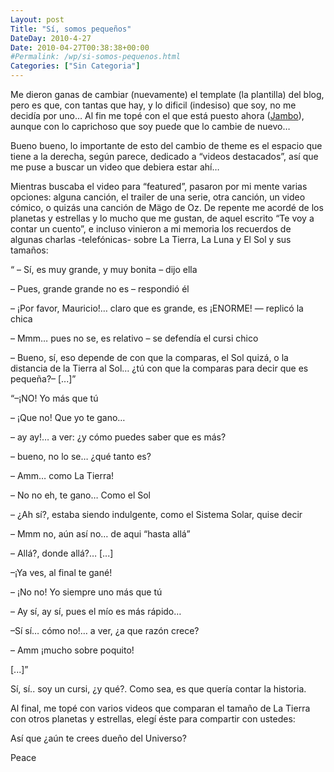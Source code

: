 ```yaml
---
Layout: post
Title: "Sí, somos pequeños"
DateDay: 2010-4-27
Date: 2010-04-27T00:38:38+00:00
#Permalink: /wp/si-somos-pequenos.html
Categories: ["Sin Categoria"]
---
```


<p>Me dieron ganas de cambiar (nuevamente) el template (la plantilla) del blog, pero es que, con tantas que hay, y lo dificil (indesiso) que soy, no me decidía por uno&#8230; Al fin me topé con el que está puesto ahora (<a title="Jambo - By Simplethemes" href="http://www.simplethemes.com/jambo-wordpress-theme.html" target="_blank">Jambo</a>), aunque con lo caprichoso que soy puede que lo cambie de nuevo&#8230;</p>
<p>Bueno bueno, lo importante de esto del cambio de theme es el espacio que tiene a la derecha, según parece, dedicado a “videos destacados”, así que me puse a buscar un video que debiera estar ahí&#8230;<span id="more-338"></span></p>
<p>Mientras buscaba el video para “featured”, pasaron por mi mente varias opciones: alguna canción, el trailer de una serie, otra canción, un video cómico, o quizás una canción de Mägo de Oz. De repente me acordé de los planetas y estrellas y lo mucho que me gustan, de aquel escrito “Te voy a contar un cuento”, e incluso vinieron a mi memoria los recuerdos de algunas charlas -telefónicas- sobre La Tierra, La Luna y El Sol y sus tamaños:</p>
<p>“ – Sí, es muy grande, y muy bonita – dijo ella</p>
<p>&#8211; Pues, grande grande no es – respondió él</p>
<p>&#8211; ¡Por favor, Mauricio!&#8230; claro que es grande, es ¡ENORME! &#8212; replicó la chica</p>
<p>&#8211; Mmm&#8230; pues no se, es relativo – se defendía el cursi chico</p>
<p>&#8211; Bueno, sí, eso depende de con que la comparas, el Sol quizá, o la distancia de la Tierra al Sol&#8230; ¿tú con que la comparas para decir que es pequeña?&#8211; [...]”</p>
<p>“&#8211;¡NO! Yo más que tú</p>
<p>&#8211; ¡Que no! Que yo te gano&#8230;</p>
<p>&#8211; ay ay!&#8230; a ver: ¿y cómo puedes saber que es más?</p>
<p>&#8211; bueno, no lo se&#8230; ¿qué tanto es?</p>
<p>&#8211; Amm&#8230; como La Tierra!</p>
<p>&#8211; No no eh, te gano&#8230; Como el Sol</p>
<p>&#8211; ¿Ah sí?, estaba siendo indulgente, como el Sistema Solar, quise decir</p>
<p>&#8211; Mmm no, aún así no&#8230; de aqui “hasta allá”</p>
<p>&#8211; Allá?, donde allá?&#8230; [...]</p>
<p>&#8211;¡Ya ves, al final te gané!</p>
<p>&#8211; ¡No no! Yo siempre uno más que tú</p>
<p>&#8211; Ay sí, ay sí, pues el mío es más rápido&#8230;</p>
<p>&#8211;Sí sí&#8230; cómo no!&#8230; a ver, ¿a que razón crece?</p>
<p>&#8211; Amm ¡mucho sobre poquito!</p>
<p>[...]”</p>
<p>Sí, sí.. soy un cursi, ¿y qué?. Como sea, es que quería contar la historia.</p>
<p>Al final, me topé con varios videos que comparan el tamaño de La Tierra con otros planetas y estrellas, elegí éste para compartir con ustedes:</p>
<p><object type="application/x-shockwave-flash" style="width:410px; height:202px;" data="http://www.youtube.com/v/Z8BncJ7XMLk?color1=006699&amp;color2=54ABD6&amp;rel=0&amp;showsearch=0&amp;showinfo=0&amp;fs=1"><param name="movie" value="http://www.youtube.com/v/Z8BncJ7XMLk?color1=006699&amp;color2=54ABD6&amp;rel=0&amp;showsearch=0&amp;showinfo=0&amp;fs=1" /><param name="allowFullScreen" value="true" /></object></p>
<p>Así que ¿aún te crees dueño del Universo?</p>
<p>Peace</p>
